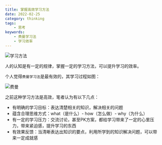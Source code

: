 ```yaml
---
title: 掌握高效学习方法
date: 2022-02-25
category: thinking
tags:
    - 思考
keywords:
    - 费曼学习法
    - 学习效率
---
```


![学习方法](/blog/images/image-20200813190536396.png)

人的认知是有一定的规律，掌握一定的学习方法，可以提升学习的效率。

个人觉得`费曼学习法`是最有效的，其学习过程如图：

![费曼](/blog/images/feynman.png)

之前这种学习方法是高效，笔者认为有以下几点：

- 有明确的学习目标：表达清楚相关的知识，解决相关的问题
- 蕴含合理思维方式：what（是什么）- how（怎么做）- why（为什么）
- 有一定的学习压力：交流讨论，甚至PK方案，都给学习带来了一定的心里压力，带来紧迫感，提升学习的东西
- 有效果反馈：当清晰表达出知识的要点，利用所学到的知识解决问题，可以带来一定成就感